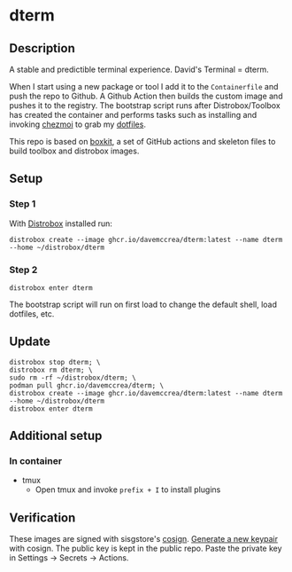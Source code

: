 # dterm

## Description

A stable and predictible terminal experience. David's Terminal = dterm.

When I start using a new package or tool I add it to the `Containerfile` and push the repo to Github. A Github Action then builds the custom image and pushes it to the registry. The bootstrap script runs after Distrobox/Toolbox has created the container and performs tasks such as installing and invoking [chezmoi](https://www.chezmoi.io/) to grab my [dotfiles](https://github.com/davemccrea/dotfiles).

This repo is based on [boxkit](https://github.com/ublue-os/boxkit), a set of GitHub actions and skeleton files to build toolbox and distrobox images.

## Setup

### Step 1

With [Distrobox](https://github.com/89luca89/distrobox) installed run:

```
distrobox create --image ghcr.io/davemccrea/dterm:latest --name dterm --home ~/distrobox/dterm
```

### Step 2

```
distrobox enter dterm
``` 

The bootstrap script will run on first load to change the default shell, load dotfiles, etc. 

## Update

```
distrobox stop dterm; \
distrobox rm dterm; \
sudo rm -rf ~/distrobox/dterm; \
podman pull ghcr.io/davemccrea/dterm; \
distrobox create --image ghcr.io/davemccrea/dterm:latest --name dterm --home ~/distrobox/dterm
distrobox enter dterm
```

## Additional setup

### In container

- tmux
  - Open tmux and invoke `prefix + I` to install plugins

## Verification

These images are signed with sisgstore's [cosign](https://docs.sigstore.dev/cosign/overview/). [Generate a new keypair](https://docs.sigstore.dev/cosign/overview/) with cosign. The public key is kept in the public repo. Paste the private key in Settings -> Secrets -> Actions.
